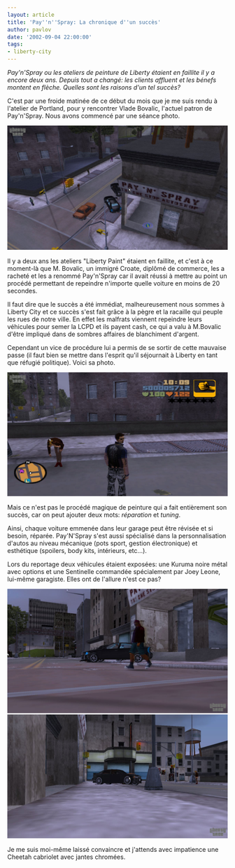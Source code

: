 ```yaml
---
layout: article
title: 'Pay''n''Spray: La chronique d''un succès'
author: pavlov
date: '2002-09-04 22:00:00'
tags:
- liberty-city
---
```


_Pay'n'Spray ou les ateliers de peinture de Liberty étaient en faillite il y a encore deux ans. Depuis tout a changé: les clients affluent et les bénefs montent en flèche. Quelles sont les raisons d'un tel succès?_

C'est par une froide matinée de ce début du mois que je me suis rendu à l'atelier de Portland, pour y rencontrer Vlade Bovalic, l'actuel patron de Pay'n'Spray. Nous avons commencé par une séance photo.

![](/content/images/v1/user23/Pay03.jpg)

Il y a deux ans les ateliers "Liberty Paint" étaient en faillite, et c'est à ce moment-là que M. Bovalic, un immigré Croate, diplômé de commerce, les a racheté et les a renommé Pay'n'Spray car il avait réussi à mettre au point un procédé permettant de repeindre n'importe quelle voiture en moins de 20 secondes.

Il faut dire que le succès a été immédiat, malheureusement nous sommes à Liberty City et ce succès s'est fait grâce à la pègre et la racaille qui peuple les rues de notre ville. En effet les malfrats viennent repeindre leurs véhicules pour semer la LCPD et ils payent cash, ce qui a valu à M.Bovalic d'être impliqué dans de sombres affaires de blanchiment d'argent.

Cependant un vice de procédure lui a permis de se sortir de cette mauvaise passe (il faut bien se mettre dans l'esprit qu'il séjournait à Liberty en tant que réfugié politique). Voici sa photo.

![](/content/images/v1/user23/Pay04.jpg)

Mais ce n'est pas le procédé magique de peinture qui a fait entièrement son succès, car on peut ajouter deux mots: _réparation_ et _tuning_.

Ainsi, chaque voiture emmenée dans leur garage peut être révisée et si besoin, réparée. Pay'N'Spray s'est aussi spécialisé dans la personnalisation d'autos au niveau mécanique (pots sport, gestion électronique) et esthétique (spoilers, body kits, intérieurs, etc...).

Lors du reportage deux véhicules étaient exposées: une Kuruma noire métal avec options et une Sentinelle commandée spécialement par Joey Leone, lui-même garagiste. Elles ont de l'allure n'est ce pas?

![](/content/images/v1/user23/Pay01.jpg)
![](/content/images/v1/user23/Pay02.jpg)

Je me suis moi-même laissé convaincre et j'attends avec impatience une Cheetah cabriolet avec jantes chromées.

<!--kg-card-end: markdown-->
